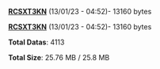 [**RCSXT3KN**](/data/RCSXT3KN.txt) (13/01/23 - 04:52)- 13160 bytes

[**RCSXT3KN**](/data/RCSXT3KN.txt) (13/01/23 - 04:52)- 13160 bytes

**Total Datas**: 4113

**Total Size**: 25.76 MB / 25.8 MB